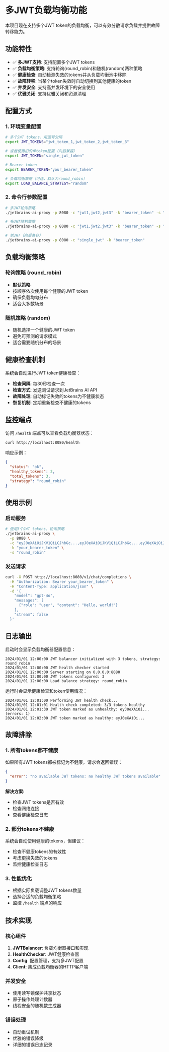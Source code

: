 # 多JWT负载均衡功能

本项目现在支持多个JWT token的负载均衡，可以有效分散请求负载并提供故障转移能力。

## 功能特性

- ✅ **多JWT支持**: 支持配置多个JWT tokens
- ✅ **负载均衡策略**: 支持轮询(round_robin)和随机(random)两种策略
- ✅ **健康检查**: 自动检测失效的tokens并从负载均衡池中移除
- ✅ **故障转移**: 当某个token失效时自动切换到其他健康的token
- ✅ **并发安全**: 支持高并发环境下的安全使用
- ✅ **优雅关闭**: 支持优雅关闭和资源清理

## 配置方式

### 1. 环境变量配置

```bash
# 多个JWT tokens，用逗号分隔
export JWT_TOKENS="jwt_token_1,jwt_token_2,jwt_token_3"

# 或者使用旧的单token配置（向后兼容）
export JWT_TOKEN="single_jwt_token"

# Bearer token
export BEARER_TOKEN="your_bearer_token"

# 负载均衡策略（可选，默认为round_robin）
export LOAD_BALANCE_STRATEGY="random"
```

### 2. 命令行参数配置

```bash
# 多JWT轮询策略
./jetbrains-ai-proxy -p 8080 -c "jwt1,jwt2,jwt3" -k "bearer_token" -s "round_robin"

# 多JWT随机策略
./jetbrains-ai-proxy -p 8080 -c "jwt1,jwt2,jwt3" -k "bearer_token" -s "random"

# 单JWT（向后兼容）
./jetbrains-ai-proxy -p 8080 -c "single_jwt" -k "bearer_token"
```

## 负载均衡策略

### 轮询策略 (round_robin)
- **默认策略**
- 按顺序依次使用每个健康的JWT token
- 确保负载均匀分布
- 适合大多数场景

### 随机策略 (random)
- 随机选择一个健康的JWT token
- 避免可预测的请求模式
- 适合需要随机分布的场景

## 健康检查机制

系统会自动进行JWT token健康检查：

- **检查间隔**: 每30秒检查一次
- **检查方式**: 发送测试请求到JetBrains AI API
- **故障处理**: 自动标记失效的tokens为不健康状态
- **恢复机制**: 定期重新检查不健康的tokens

## 监控端点

访问 `/health` 端点可以查看负载均衡器状态：

```bash
curl http://localhost:8080/health
```

响应示例：
```json
{
  "status": "ok",
  "healthy_tokens": 2,
  "total_tokens": 3,
  "strategy": "round_robin"
}
```

## 使用示例

### 启动服务

```bash
# 使用3个JWT tokens，轮询策略
./jetbrains-ai-proxy \
  -p 8080 \
  -c "eyJ0eXAiOiJKV1QiLCJhbGc...,eyJ0eXAiOiJKV1QiLCJhbGc...,eyJ0eXAiOiJKV1QiLCJhbGc..." \
  -k "your_bearer_token" \
  -s "round_robin"
```

### 发送请求

```bash
curl -X POST http://localhost:8080/v1/chat/completions \
  -H "Authorization: Bearer your_bearer_token" \
  -H "Content-Type: application/json" \
  -d '{
    "model": "gpt-4o",
    "messages": [
      {"role": "user", "content": "Hello, world!"}
    ],
    "stream": false
  }'
```

## 日志输出

启动时会显示负载均衡器配置信息：

```
2024/01/01 12:00:00 JWT balancer initialized with 3 tokens, strategy: round_robin
2024/01/01 12:00:00 JWT health checker started
2024/01/01 12:00:00 Server starting on 0.0.0.0:8080
2024/01/01 12:00:00 JWT tokens configured: 3
2024/01/01 12:00:00 Load balance strategy: round_robin
```

运行时会显示健康检查和token使用情况：

```
2024/01/01 12:01:00 Performing JWT health check...
2024/01/01 12:01:01 Health check completed: 3/3 tokens healthy
2024/01/01 12:01:30 JWT token marked as unhealthy: eyJ0eXAiOi... (errors: 1)
2024/01/01 12:02:00 JWT token marked as healthy: eyJ0eXAiOi...
```

## 故障排除

### 1. 所有tokens都不健康

如果所有JWT tokens都被标记为不健康，请求会返回错误：

```json
{
  "error": "no available JWT tokens: no healthy JWT tokens available"
}
```

**解决方案**:
- 检查JWT tokens是否有效
- 检查网络连接
- 查看健康检查日志

### 2. 部分tokens不健康

系统会自动使用健康的tokens，但建议：
- 检查不健康tokens的有效性
- 考虑更换失效的tokens
- 监控健康检查日志

### 3. 性能优化

- 根据实际负载调整JWT tokens数量
- 选择合适的负载均衡策略
- 监控 `/health` 端点的响应

## 技术实现

### 核心组件

1. **JWTBalancer**: 负载均衡器接口和实现
2. **HealthChecker**: JWT健康检查器
3. **Config**: 配置管理，支持多JWT配置
4. **Client**: 集成负载均衡器的HTTP客户端

### 并发安全

- 使用读写锁保护共享状态
- 原子操作处理计数器
- 线程安全的随机数生成器

### 错误处理

- 自动重试机制
- 优雅的错误降级
- 详细的错误日志记录
